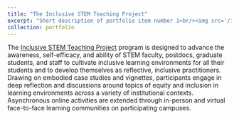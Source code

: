 ```yaml
---
title: "The Inclusive STEM Teaching Project"
excerpt: "Short description of portfolio item number 1<br/><img src='/images/InclusiveSTEMTeachingCert.png'>"
collection: portfolio
---
```


The [Inclusive STEM Teaching Project](https://www.inclusivestemteaching.org/) program is designed to advance the awareness, self-efficacy, and ability of STEM faculty, postdocs, graduate students, and staff to cultivate inclusive learning environments for all their students and to develop themselves as reflective, inclusive practitioners. Drawing on embodied case studies and vignettes, participants engage in deep reflection and discussions around topics of equity and inclusion in learning environments across a variety of institutional contexts.  Asynchronous online activities are extended through in-person and virtual face-to-face learning communities on participating campuses.
